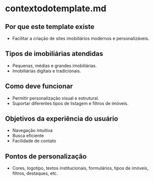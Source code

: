 # contextodotemplate.md

## Por que este template existe
- Facilitar a criação de sites imobiliários modernos e personalizáveis.

## Tipos de imobiliárias atendidas
- Pequenas, médias e grandes imobiliárias.
- Imobiliárias digitais e tradicionais.

## Como deve funcionar
- Permitir personalização visual e estrutural.
- Suportar diferentes tipos de listagem e filtros de imóveis.

## Objetivos da experiência do usuário
- Navegação intuitiva
- Busca eficiente
- Facilidade de contato

## Pontos de personalização
- Cores, logotipo, textos institucionais, formulários, tipos de imóveis, filtros, destaques, etc. 